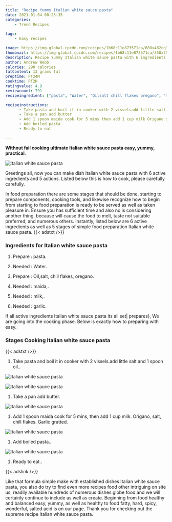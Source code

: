 ```yaml
---
title: "Recipe Yummy Italian white sauce pasta"
date: 2021-01-04 00:25:35
categories:
    - Trend Recipes
    
tags:
    - Easy recipes

image: https://img-global.cpcdn.com/recipes/1b68c11e873571ca/680x482cq70/italian-white-sauce-pasta-recipe-main-photo.jpg
thumbnail: https://img-global.cpcdn.com/recipes/1b68c11e873571ca/350x250cq70/italian-white-sauce-pasta-recipe-main-photo.jpg
description: Recipe Yummy Italian white sauce pasta with 6 ingredients and 5 stages of easy cooking.
author: Andrew Webb
calories: 290 calories
fatContent: 13 grams fat
preptime: PT24M
cooktime: PT2H
ratingvalue: 4.9
reviewcount: 791
recipeingredient: ["pasta", "Water", "Oilsalt chill flakes oregano", "maida", "milk", "garlic"]

recipeinstructions: 
      - Take pasta and boil it in cooker with 2 visselsadd little salt and 1 spoon oil 
      - Take a pan add butter 
      - Add 1 spoon maida cook for 5 mins then add 1 cup milk Origano salt chill flakes Garlic gratted 
      - Add boiled pasta 
      - Ready to eat

---
```




**Without fail cooking ultimate Italian white sauce pasta easy, yummy, practical**. 


![Italian white sauce pasta](https://img-global.cpcdn.com/recipes/1b68c11e873571ca/680x482cq70/italian-white-sauce-pasta-recipe-main-photo.jpg "Italian white sauce pasta")




Greetings all, now you can make dish Italian white sauce pasta with 6 active ingredients and 5 actions. Listed below this is how to cook, please carefully carefully.

In food preparation there are some stages that should be done, starting to prepare components, cooking tools, and likewise recognize how to begin from starting to food preparation is ready to be served as well as taken pleasure in. Ensure you has sufficient time and also no is considering another thing, because will cause the food to melt, taste not suitable preferred, and numerous others. Instantly, listed below are 6 active ingredients as well as 5 stages of simple food preparation Italian white sauce pasta.
{{< adstxt />}}

### Ingredients for Italian white sauce pasta


1. Prepare  : pasta.

1. Needed  : Water.

1. Prepare  : Oil,salt, chill flakes, oregano.

1. Needed  : maida,.

1. Needed  : milk,.

1. Needed  : garlic.



If all active ingredients Italian white sauce pasta its all set| prepares}, We are going into the cooking phase. Below is exactly how to preparing with easy.

### Stages Cooking Italian white sauce pasta

{{< adstxt />}}


1. Take pasta and boil it in cooker with 2 vissels.add little salt and 1 spoon oil..



![Italian white sauce pasta](https://img-global.cpcdn.com/steps/55904221ebc6039d/160x128cq70/italian-white-sauce-pasta-recipe-step-1-photo.jpg" "Italian white sauce pasta")

![Italian white sauce pasta](https://img-global.cpcdn.com/steps/60d3d3c8793e218c/160x128cq70/italian-white-sauce-pasta-recipe-step-1-photo.jpg" "Italian white sauce pasta")



1. Take a pan add butter.



![Italian white sauce pasta](https://img-global.cpcdn.com/steps/74b5c00f88920af6/160x128cq70/italian-white-sauce-pasta-recipe-step-2-photo.jpg" "Italian white sauce pasta")



1. Add 1 spoon maida cook for 5 mins, then add 1 cup milk. Origano, salt, chill flakes. Garlic gratted.



![Italian white sauce pasta](https://img-global.cpcdn.com/steps/6e2a8faf4934b2fa/160x128cq70/italian-white-sauce-pasta-recipe-step-3-photo.jpg" "Italian white sauce pasta")



1. Add boiled pasta..



![Italian white sauce pasta](https://img-global.cpcdn.com/steps/9589e87460376c1e/160x128cq70/italian-white-sauce-pasta-recipe-step-4-photo.jpg" "Italian white sauce pasta")



1. Ready to eat..





{{< adslink />}}

Like that formula simple make with established dishes Italian white sauce pasta, you also do try to find even more recipes food other intriguing on site us, readily available hundreds of numerous dishes globe food and we will certainly continue to include as well as create. Beginning from food healthy and balanced easy, yummy, as well as healthy to food fatty, hard, spicy, wonderful, salted acid is on our page. Thank you for checking out the supreme recipe Italian white sauce pasta.
